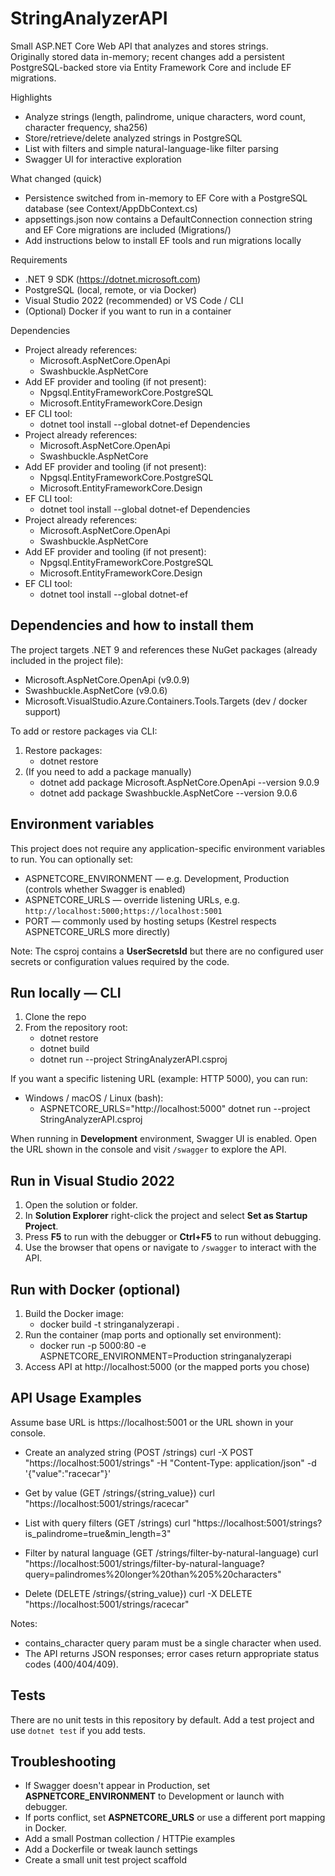# StringAnalyzerAPI

Small ASP.NET Core Web API that analyzes and stores strings.  
Originally stored data in-memory; recent changes add a persistent PostgreSQL-backed store via Entity Framework Core and include EF migrations.

Highlights
- Analyze strings (length, palindrome, unique characters, word count, character frequency, sha256)
- Store/retrieve/delete analyzed strings in PostgreSQL
- List with filters and simple natural-language-like filter parsing
- Swagger UI for interactive exploration

What changed (quick)
- Persistence switched from in-memory to EF Core with a PostgreSQL database (see Context/AppDbContext.cs)
- appsettings.json now contains a DefaultConnection connection string and EF Core migrations are included (Migrations/)
- Add instructions below to install EF tools and run migrations locally

Requirements
- .NET 9 SDK (https://dotnet.microsoft.com)
- PostgreSQL (local, remote, or via Docker)
- Visual Studio 2022 (recommended) or VS Code / CLI
- (Optional) Docker if you want to run in a container

Dependencies
- Project already references:
  - Microsoft.AspNetCore.OpenApi
  - Swashbuckle.AspNetCore
- Add EF provider and tooling (if not present):
  - Npgsql.EntityFrameworkCore.PostgreSQL
  - Microsoft.EntityFrameworkCore.Design
- EF CLI tool:
  - dotnet tool install --global dotnet-ef
Dependencies
- Project already references:
  - Microsoft.AspNetCore.OpenApi
  - Swashbuckle.AspNetCore
- Add EF provider and tooling (if not present):
  - Npgsql.EntityFrameworkCore.PostgreSQL
  - Microsoft.EntityFrameworkCore.Design
- EF CLI tool:
  - dotnet tool install --global dotnet-ef
Dependencies
- Project already references:
  - Microsoft.AspNetCore.OpenApi
  - Swashbuckle.AspNetCore
- Add EF provider and tooling (if not present):
  - Npgsql.EntityFrameworkCore.PostgreSQL
  - Microsoft.EntityFrameworkCore.Design
- EF CLI tool:
  - dotnet tool install --global dotnet-ef

## Dependencies and how to install them
The project targets .NET 9 and references these NuGet packages (already included in the project file):
- Microsoft.AspNetCore.OpenApi (v9.0.9)
- Swashbuckle.AspNetCore (v9.0.6)
- Microsoft.VisualStudio.Azure.Containers.Tools.Targets (dev / docker support)

To add or restore packages via CLI:
1. Restore packages:
   - dotnet restore
2. (If you need to add a package manually)
   - dotnet add package Microsoft.AspNetCore.OpenApi --version 9.0.9
   - dotnet add package Swashbuckle.AspNetCore --version 9.0.6

## Environment variables
This project does not require any application-specific environment variables to run. You can optionally set:
- ASPNETCORE_ENVIRONMENT — e.g. Development, Production (controls whether Swagger is enabled)
- ASPNETCORE_URLS — override listening URLs, e.g. `http://localhost:5000;https://localhost:5001`
- PORT — commonly used by hosting setups (Kestrel respects ASPNETCORE_URLS more directly)

Note: The csproj contains a __UserSecretsId__ but there are no configured user secrets or configuration values required by the code.

## Run locally — CLI
1. Clone the repo
2. From the repository root:
   - dotnet restore
   - dotnet build
   - dotnet run --project StringAnalyzerAPI.csproj

If you want a specific listening URL (example: HTTP 5000), you can run:
- Windows / macOS / Linux (bash):
  - ASPNETCORE_URLS="http://localhost:5000" dotnet run --project StringAnalyzerAPI.csproj

When running in __Development__ environment, Swagger UI is enabled. Open the URL shown in the console and visit `/swagger` to explore the API.

## Run in Visual Studio 2022
1. Open the solution or folder.
2. In __Solution Explorer__ right-click the project and select __Set as Startup Project__.
3. Press __F5__ to run with the debugger or __Ctrl+F5__ to run without debugging.
4. Use the browser that opens or navigate to `/swagger` to interact with the API.

## Run with Docker (optional)
1. Build the Docker image:
   - docker build -t stringanalyzerapi .
2. Run the container (map ports and optionally set environment):
   - docker run -p 5000:80 -e ASPNETCORE_ENVIRONMENT=Production stringanalyzerapi
3. Access API at http://localhost:5000 (or the mapped ports you chose)

## API Usage Examples
Assume base URL is https://localhost:5001 or the URL shown in your console.

- Create an analyzed string (POST /strings)
  curl -X POST "https://localhost:5001/strings" -H "Content-Type: application/json" -d '{"value":"racecar"}'

- Get by value (GET /strings/{string_value})
  curl "https://localhost:5001/strings/racecar"

- List with query filters (GET /strings)
  curl "https://localhost:5001/strings?is_palindrome=true&min_length=3"

- Filter by natural language (GET /strings/filter-by-natural-language)
  curl "https://localhost:5001/strings/filter-by-natural-language?query=palindromes%20longer%20than%205%20characters"

- Delete (DELETE /strings/{string_value})
  curl -X DELETE "https://localhost:5001/strings/racecar"

Notes:
- contains_character query param must be a single character when used.
- The API returns JSON responses; error cases return appropriate status codes (400/404/409).

## Tests
There are no unit tests in this repository by default. Add a test project and use `dotnet test` if you add tests.

## Troubleshooting
- If Swagger doesn't appear in Production, set __ASPNETCORE_ENVIRONMENT__ to Development or launch with debugger.
- If ports conflict, set __ASPNETCORE_URLS__ or use a different port mapping in Docker.
- Add a small Postman collection / HTTPie examples
- Add a Dockerfile or tweak launch settings
- Create a small unit test project scaffold
